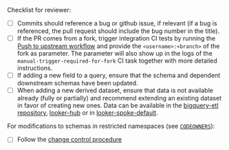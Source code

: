Checklist for reviewer:

- [ ] Commits should reference a bug or github issue, if relevant (if a bug is referenced, the pull request should include the bug number in the title).
- [ ] If the PR comes from a fork, trigger integration CI tests by running the [Push to upstream workflow](https://github.com/mozilla/bigquery-etl/actions/workflows/push-to-upstream.yml) and provide the `<username>:<branch>` of the fork as parameter. The parameter will also show up
in the logs of the `manual-trigger-required-for-fork` CI task together with more detailed instructions.
- [ ] If adding a new field to a query, ensure that the schema and dependent downstream schemas have been updated.
- [ ] When adding a new derived dataset, ensure that data is not available already (fully or partially) and recommend extending an existing dataset in favor of creating new ones. Data can be available in the [bigquery-etl repository](https://github.com/mozilla/bigquery-etl), [looker-hub](https://github.com/mozilla/looker-hub) or in [looker-spoke-default](https://github.com/mozilla/looker-spoke-default/tree/e1315853507fc1ac6e78d252d53dc8df5f5f322b).

For modifications to schemas in restricted namespaces (see [`CODEOWNERS`](https://github.com/mozilla/bigquery-etl/blob/main/CODEOWNERS)):
- [ ] Follow the [change control procedure](https://docs.google.com/document/d/1TTJi4ht7NuzX6BPG_KTr6omaZg70cEpxe9xlpfnHj9k/edit#heading=h.ttegrcfy18ck)
